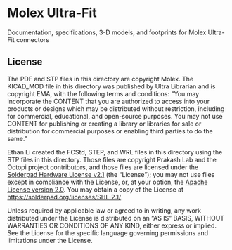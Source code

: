 # Molex Ultra-Fit

Documentation, specifications, 3-D models, and footprints for Molex Ultra-Fit connectors

## License

The PDF and STP files in this directory are copyright Molex. The KICAD_MOD file in this directory was published by Ultra Librarian and is copyright EMA, with the following terms and conditions: "You may incorporate the CONTENT that you are authorized to access into your products or designs which may be distributed without restriction, including for commercial, educational, and open-source purposes. You may not use CONTENT for publishing or creating a library or libraries for sale or distribution for commercial purposes or enabling third parties to do the same."

Ethan Li created the FCStd, STEP, and WRL files in this directory using the STP files in this directory. Those files are copyright Prakash Lab and the Octopi project contributors, and those files are licensed under the [Solderpad Hardware License v2.1](/LICENSE) (the “License”); you may not use files except in compliance with the License, or, at your option, the [Apache License version 2.0](/LICENSE.Apache). You may obtain a copy of the License at https://solderpad.org/licenses/SHL-2.1/

Unless required by applicable law or agreed to in writing, any work distributed under the License is distributed on an “AS IS” BASIS, WITHOUT WARRANTIES OR CONDITIONS OF ANY KIND, either express or implied. See the License for the specific language governing permissions and limitations under the License.
